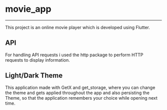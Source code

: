 # movie_app
----------
This project is an online movie player which is developed using Flutter.

## API
For handling API requests i used the http package to perform HTTP requests to display information.

## Light/Dark Theme
This application made with GetX and get_storage, where you can change the theme and gets applied throughout the app and also persisting the Theme, so that the application remembers your choice while opening next time.